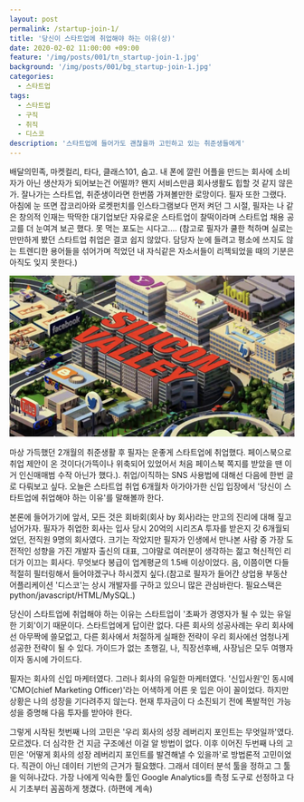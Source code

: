 ```yaml
---
layout: post
permalink: /startup-join-1/
title: '당신이 스타트업에 취업해야 하는 이유(상)'
date: 2020-02-02 11:00:00 +09:00
feature: '/img/posts/001/tn_startup-join-1.jpg'
background: '/img/posts/001/bg_startup-join-1.jpg'
categories:
  - 스타트업
tags:
  - 스타트업
  - 구직
  - 취직
  - 디스코
description: '스타트업에 들어가도 괜찮을까 고민하고 있는 취준생들에게'
---
```


배달의민족, 마켓컬리, 타다, 클래스101, 숨고. 내 폰에 깔린 어플을 만드는 회사에 소비자가 아닌 생산자가 되어보는건 어떨까? 왠지 서비스만큼 회사생활도 힙할 것 같지 않은가. 잘나가는 스타트업, 취준생이라면 한번쯤 가져볼만한 로망이다. 필자 또한 그랬다. 아침에 눈 뜨면 잡코리아와 로켓펀치를 인스타그램보다 먼저 켜던 그 시절, 필자는 나 같은 창의적 인재는 딱딱한 대기업보단 자유로운 스타트업이 찰떡이라며 스타트업 채용 공고를 더 눈여겨 보곤 했다. 못 먹는 포도는 시다고.... (참고로 필자가 쿨한 척하며 실로는 만만하게 봤던 스타트업 취업은 결코 쉽지 않았다. 담당자 눈에 들려고 평소에 쓰지도 않는 트렌디한 용어들을 섞어가며 적었던 내 자식같은 자소서들이 리젝되었을 때의 기분은 아직도 잊지 못한다.)



![실리콘밸리 이미지](/img/posts/001/bg_startup-join-1.jpg)



마상 가득했던 2개월의 취준생활 후 필자는 운좋게 스타트업에 취업했다. 페이스북으로 취업 제안이 온 것이다(가뜩이나 위축되어 있었어서 처음 페이스북 쪽지를 받았을 땐 이거 인신매매범 수작 아닌가 했다.). 취업/이직하는 SNS 사용법에 대해선 다음에 한번 글로 다뤄보고 싶다. 오늘은 스타트업 취업 6개월차 아가아가한 신입 입장에서 '당신이 스타트업에 취업해야 하는 이유'를 말해볼까 한다.



본론에 들어가기에 앞서, 모든 것은 회바회(회사 by 회사)라는 만고의 진리에 대해 짚고 넘어가자. 필자가 취업한 회사는 입사 당시 20억의 시리즈A 투자를 받은지 갓 6개월되었던, 전직원 9명의 회사였다. 크기는 작았지만 필자가 인생에서 만나본 사람 중 가장 도전적인 성향을 가진 개발자 출신의 대표, 그야말로 여러분이 생각하는 젊고 혁신적인 리더가 이끄는 회사다. 무엇보다 봉급이 업계평균의 1.5배 이상이었다. 음, 이쯤이면 다들 적절히 필터링해서 들어야겠구나 하시겠지 싶다.(참고로 필자가 들어간 상업용 부동산 어플리케이션 '디스코'는 상시 개발자를 구하고 있으니 많은 관심바란다. 필요스택은 python/javascript/HTML/MySQL.)



당신이 스타트업에 취업해야 하는 이유는 스타트업이 '초짜가 경영자가 될 수 있는 유일한 기회'이기 때문이다. 스타트업에게 답이란 없다. 다른 회사의 성공사례는 우리 회사에선 아무짝에 쓸모없고, 다른 회사에서 처절하게 실패한 전략이 우리 회사에선 엄청나게 성공한 전략이 될 수 있다. 가이드가 없는 초행길, 나, 직장선후배, 사장님은 모두 여행자이자 동시에 가이드다. 



필자는 회사의 신입 마케터였다. 그러나 회사의 유일한 마케터였다. '신입사원'인 동시에 'CMO(chief Marketing Officer)'라는 어색하게 어른 옷 입은 아이 꼴이었다. 하지만 상황은 나의 성장을 기다려주지 않는다. 현재 투자금이 다 소진되기 전에 폭발적인 가능성을 증명해 다음 투자를 받아야 한다.



그렇게 시작된 첫번째 나의 고민은 '우리 회사의 성장 레버리지 포인트는 무엇일까'였다. 모르겠다. 더 심각한 건 지금 구조에선 이걸 알 방법이 없다. 이후 이어진 두번째 나의 고민은 '어떻게 회사의 성장 레버리지 포인트를 발견해낼 수 있을까'로 방법론적 고민이었다. 직관이 아닌 데이터 기반의 근거가 필요했다. 그래서 데이터 분석 툴을 정하고 그 툴을 익혀나갔다. 가장 나에게 익숙한 툴인 Google Analytics를 측정 도구로 선정하고 다시 기초부터 꼼꼼하게 챙겼다. (하편에 계속)

